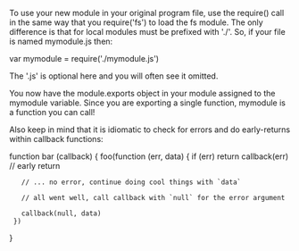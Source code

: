 To use your new module in your original program file, use the require()
call in the same way that you require('fs') to load the fs module. The
only difference is that for local modules must be prefixed with './'. So,
if your file is named mymodule.js then:

   var mymodule = require('./mymodule.js')

The '.js' is optional here and you will often see it omitted.

You now have the module.exports object in your module assigned to the
mymodule variable. Since you are exporting a single function, mymodule is
a function you can call!

Also keep in mind that it is idiomatic to check for errors and do
early-returns within callback functions:

   function bar (callback) {
     foo(function (err, data) {
       if (err)
         return callback(err) // early return

       // ... no error, continue doing cool things with `data`

       // all went well, call callback with `null` for the error argument

       callback(null, data)
     })
   }  
